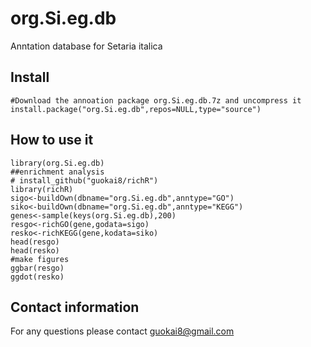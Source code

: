 # org.Si.eg.db
Anntation database for Setaria italica
## Install
```
#Download the annoation package org.Si.eg.db.7z and uncompress it
install.package("org.Si.eg.db",repos=NULL,type="source")
```
## How to use it 
```
library(org.Si.eg.db)
##enrichment analysis
# install_github("guokai8/richR")
library(richR)
sigo<-buildOwn(dbname="org.Si.eg.db",anntype="GO")  
siko<-buildOwn(dbname="org.Si.eg.db",anntype="KEGG") 
genes<-sample(keys(org.Si.eg.db),200)
resgo<-richGO(gene,godata=sigo)
resko<-richKEGG(gene,kodata=siko)
head(resgo)
head(resko)
#make figures
ggbar(resgo)
ggdot(resko)
```
## Contact information
For any questions please contact guokai8@gmail.com
